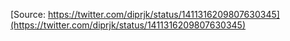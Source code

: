 [Source: https://twitter.com/diprjk/status/1411316209807630345](https://twitter.com/diprjk/status/1411316209807630345)